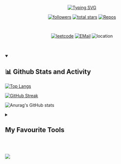 <p align=center>
<a href="https://git.io/typing-svg"><img src="https://readme-typing-svg.demolab.com?font=Fira+Code&pause=1000&center=true&vCenter=true&width=435&lines=Hey+Siddhartha+Hingane+here;See+My+Creations+!!;Follow+me+on+Github+and+LeetCode" alt="Typing SVG" /></a></p>

<!--
**SiddharthaHingane/SiddharthaHingane** is a ✨ _special_ ✨ repository because its `README.md` (this file) appears on your GitHub profile. -->

<p align=center>
<a href="https://github.com/SiddharthaHingane?tab=followers">
    <img alt="followers" title="Follow me on Github" src="https://custom-icon-badges.demolab.com/github/followers/SiddharthaHingane?color=236ad3&labelColor=1155ba&style=for-the-badge&logo=person-add&label=Follow&logoColor=white"/></a>
    <a href="https://github.com/SiddharthaHingane?tab=repositories&sort=stargazers">
    <img alt="total stars" title="Total stars on GitHub" src="https://custom-icon-badges.demolab.com/github/stars/SiddharthaHingane?color=55960c&style=for-the-badge&labelColor=488207&logo=star"/></a>
    <a href="https://github.com/SiddharthaHingane?tab=repositories">
    <img alt="Repos" src="https://custom-icon-badges.demolab.com/badge/-My%20Repos-blue?style=for-the-badge&logoColor=white&logo=repo"></a></p>
<br><p align=center>
<a href="https://leetcode.com/siddharthahingane/" target="_blank">
    <img alt="leetcode" src="https://img.shields.io/badge/-Leetcode-black?style=for-the-badge&labelColor=black&logo=leetcode&logoColor=orange"></a>
<a href="mailto:siddharthahingane@gmail.com"><img alt="EMail" src="https://custom-icon-badges.demolab.com/badge/-siddharthahingane@gmail.com-red?style=for-the-badge&logo=mention&logoColor=white"></a>
    <a><img alt="location" src="https://custom-icon-badges.demolab.com/badge/Vadodara-India-purple?style=for-the-badge&logo=location&logoColor=white"></a></p>
<br><br>
  
 <details open>
 <summary><h2>📊 Github Stats and Activity</h2></summary>
 
  [![Top Langs](https://github-readme-stats.vercel.app/api/top-langs/?username=SiddharthaHingane&layout=compact&theme=onedark)](https://github.com/anuraghazra/github-readme-stats)

[![GitHub Streak](https://github-readme-streak-stats.herokuapp.com?user=SiddharthaHingane&theme=tokyonight&hide_border=true&date_format=M%20j%5B%2C%20Y%5D)](https://git.io/streak-stats)

![Anurag's GitHub stats](https://github-readme-stats.vercel.app/api?username=SiddharthaHingane&show_icons=true&theme=dark)

</details>

<details>
<summary><h2>My Favourite Tools</h2></summary>
<h3>👨‍ 💻 Programming Languages</h3>
      <a href="https://github.com/search?q=user%3ASiddharthaHingane+language%3Ac"><img alt="C" src="https://custom-icon-badges.demolab.com/badge/C-03599C.svg?logo=c-in-hexagon&logoColor=white"></a>
      <a href="https://github.com/search?q=user%3ASiddharthaHingane+language%3Acpp"><img alt="C++" src="https://custom-icon-badges.demolab.com/badge/C++-9C033A.svg?logo=cpp2&logoColor=white"></a>
      <a href="https://github.com/search?q=user%3ASiddharthaHigane+language%3Acsharp"><img alt="C#" src="https://custom-icon-badges.demolab.com/badge/C%23-68217A.svg?logo=cs2&logoColor=white"></a>
      <a href="https://github.com/search?q=user%3ASiddharthaHingane+language%3Acss"><img alt="CSS" src="https://img.shields.io/badge/CSS-1572B6.svg?logo=css3&logoColor=white"></a>
      <a href="https://github.com/search?q=user%3ASiddharthaHingane+language%3Ahtml"><img alt="HTML" src="https://img.shields.io/badge/HTML-E34F26.svg?logo=html5&logoColor=white"></a>
      <a href="https://github.com/search?q=user%3ASiddharthaHingane+language%3Ajava"><img alt="Java" src="https://custom-icon-badges.demolab.com/badge/Java-007396.svg?logo=java&logoColor=white"></a>
      <a href="https://github.com/search?q=user%3ASiddharthaHingane+language%3Ajavascript"><img alt="JavaScript" src="https://img.shields.io/badge/JavaScript-F7DF1E.svg?logo=javascript&logoColor=black"></a>
      <a href="https://github.com/search?q=user%3ASiddharthaHingane+language%3Apython"><img alt="Python" src="https://img.shields.io/badge/Python-14354C.svg?logo=python&logoColor=white"></a>
      <a href="https://github.com/search?q=user%3ASiddharthaHingane+language%3Ascratch"><img alt="Scratch" src="https://img.shields.io/badge/Scratch-4D97FF.svg?logo=scratch&logoColor=white"></a>
   <br><br>
   <h3>FrameWorks and Libraries</h3>
   <a href="#"><img alt="Arduino" src="https://img.shields.io/badge/-Arduino-00979D?logo=Arduino&logoColor=white"></a>
   <a href="#"><img alt="Bootstrap" src="https://img.shields.io/badge/Bootstrap-7952B3.svg?logo=bootstrap&logoColor=white"></a>
   <a href="#"><img alt="Wordpress" src="https://img.shields.io/badge/Wordpress-21759B?logo=wordpress&logoColor=white"></a>
   <br><br>
   <h3>Software and Tools</h3>
      <a href="#"><img alt="Adobe" src="https://img.shields.io/badge/Adobe-FF0000.svg?logo=adobe&logoColor=white"></a>
      <a href="#"><img alt="Android" src="https://img.shields.io/badge/Android-3DDC84?logo=android&logoColor=white"></a>
      <a href="#"><img alt="Android Studio" src="https://img.shields.io/badge/Android%20Studio-008678.svg?logo=android-studio&logoColor=white"></a>
      <a href="#"><img alt="Arch Linux" src="https://img.shields.io/badge/Arch%20Linux-1793D1.svg?logo=arch-linux&logoColor=white"></a>
      <a href="#"><img alt="Brave" src="https://img.shields.io/badge/-Brave-FB542B?logo=brave&logoColor=white"></a>
      <a href="#"><img alt="Discord" src="https://img.shields.io/badge/-Discord-5865F2.svg?logo=discord&logoColor=white"></a>
      <a href="#"><img alt="Git" src="https://img.shields.io/badge/Git-F05033.svg?logo=git&logoColor=white"></a>
      <a href="#"><img alt="GitHub Desktop" src="https://img.shields.io/badge/GitHub%20Desktop-8034A9.svg?logo=github&logoColor=white"></a>
      <a href="#"><img alt="Google Sheets" src="https://img.shields.io/badge/Sheets-34A853.svg?logo=google%20sheets&logoColor=white"></a>
      <a href="#"><img alt="Jupyter" src="https://img.shields.io/badge/Jupyter-F37626.svg?logo=Jupyter&logoColor=white"></a>
      <a href="#"><img alt="Stack Overflow" src="https://img.shields.io/badge/-Stack%20Overflow-FE7A16?logo=stack-overflow&logoColor=white"></a>
      <a href="#"><img alt="Visual Studio Code" src="https://img.shields.io/badge/Visual%20Studio%20Code-0078d7.svg?logo=visual-studio-code&logoColor=white"></a>
</details>
<br><br>

![](https://komarev.com/ghpvc/?username=SiddharthaHingane&color=007ec6&style=for-the-badge)
